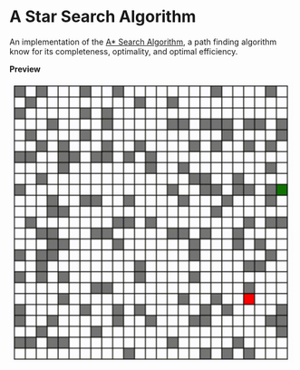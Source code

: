 # A Star Search Algorithm
An implementation of the [A* Search Algorithm](https://en.wikipedia.org/wiki/A*_search_algorithm), a path finding algorithm know for its completeness, optimality, and optimal efficiency.

**Preview**

<img src="preview.gif" width="500">
